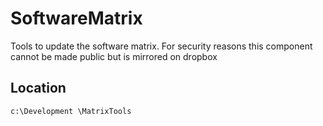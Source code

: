 # SoftwareMatrix
Tools to update the software matrix. For security reasons this component cannot be made public but is mirrored on dropbox

## Location
`c:\Development \MatrixTools`